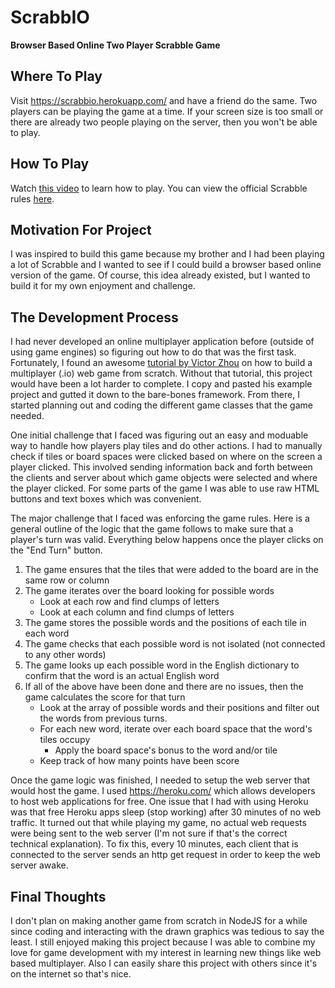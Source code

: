 # ScrabbIO
**Browser Based Online Two Player Scrabble Game**
## Where To Play
Visit https://scrabbio.herokuapp.com/ and have a friend do the same. Two players can be playing the game at a time. If your screen size is too small or there are already two people playing on the server, then you won't be able to play.

## How To Play
Watch [this video](https://www.youtube.com/watch?v=CFA-1d8oTLw&feature=youtu.be) to learn how to play. You can view the official Scrabble rules [here](https://scrabble.hasbro.com/en-us/rules).


## Motivation For Project
I was inspired to build this game because my brother and I had been playing a lot of Scrabble and I wanted to see if I could build a browser based online version of the game. Of course, this idea already existed, but I wanted to build it for my own enjoyment and challenge.

## The Development Process
I had never developed an online multiplayer application before (outside of using game engines) so figuring out how to do that was the first task. Fortunately, I found an awesome [tutorial by Victor Zhou](https://victorzhou.com/blog/build-an-io-game-part-1/) on how to build a multiplayer (.io) web game from scratch. Without that tutorial, this project would have been a lot harder to complete. I copy and pasted his example project and gutted it down to the bare-bones framework. From there, I started planning out and coding the different game classes that the game needed. 

One initial challenge that I faced was figuring out an easy and moduable way to handle how players play tiles and do other actions. I had to manually check if tiles or board spaces were clicked based on where on the screen a player clicked. This involved sending information back and forth between the clients and server about which game objects were selected and where the player clicked. For some parts of the game I was able to use raw HTML buttons and text boxes which was convenient.

The major challenge that I faced was enforcing the game rules. Here is a general outline of the logic that the game follows to make sure that a player's turn was valid. Everything below happens once the player clicks on the "End Turn" button.
1. The game ensures that the tiles that were added to the board are in the same row or column
2. The game iterates over the board looking for possible words
   * Look at each row and find clumps of letters
   * Look at each column and find clumps of letters
3. The game stores the possible words and the positions of each tile in each word 
4. The game checks that each possible word is not isolated (not connected to any other words)
5. The game looks up each possible word in the English dictionary to confirm that the word is an actual English word
6. If all of the above have been done and there are no issues, then the game calculates the score for that turn
   * Look at the array of possible words and their positions and filter out the words from previous turns.
   * For each new word, iterate over each board space that the word's tiles occupy
       * Apply the board space's bonus to the word and/or tile
   * Keep track of how many points have been score

Once the game logic was finished, I needed to setup the web server that would host the game. I used https://heroku.com/ which allows developers to host web applications for free. One issue that I had with using Heroku was that free Heroku apps sleep (stop working) after 30 minutes of no web traffic. It turned out that while playing my game, no actual web requests were being sent to the web server (I'm not sure if that's the correct technical explanation). To fix this, every 10 minutes, each client that is connected to the server sends an http get request in order to keep the web server awake.

## Final Thoughts
I don't plan on making another game from scratch in NodeJS for a while since coding and interacting with the drawn graphics was tedious to say the least. I still enjoyed making this project because I was able to combine my love for game development with my interest in learning new things like web based multiplayer. Also I can easily share this project with others since it's on the internet so that's nice. 
